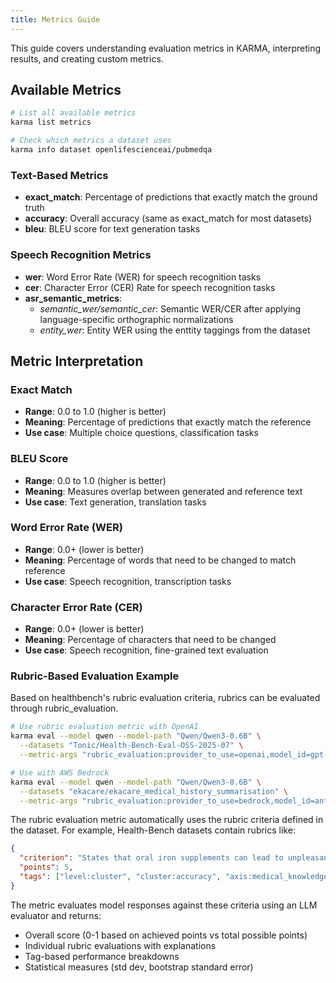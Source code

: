 ```yaml
---
title: Metrics Guide
---
```


This guide covers understanding evaluation metrics in KARMA, interpreting results, and creating custom metrics.

## Available Metrics
```bash
# List all available metrics
karma list metrics

# Check which metrics a dataset uses
karma info dataset openlifescienceai/pubmedqa
```

### Text-Based Metrics

- **exact_match**: Percentage of predictions that exactly match the ground truth
- **accuracy**: Overall accuracy (same as exact_match for most datasets)
- **bleu**: BLEU score for text generation tasks

### Speech Recognition Metrics

- **wer**: Word Error Rate (WER) for speech recognition tasks
- **cer**: Character Error (CER) Rate for speech recognition tasks
- **asr_semantic_metrics**:  
  - *semantic_wer/semantic_cer*: Semantic WER/CER after applying language-specific orthographic normalizations
  - *entity_wer*: Entity WER using the enttity taggings from the dataset
## Metric Interpretation

### Exact Match

- **Range**: 0.0 to 1.0 (higher is better)
- **Meaning**: Percentage of predictions that exactly match the reference
- **Use case**: Multiple choice questions, classification tasks

### BLEU Score

- **Range**: 0.0 to 1.0 (higher is better)
- **Meaning**: Measures overlap between generated and reference text
- **Use case**: Text generation, translation tasks

### Word Error Rate (WER)

- **Range**: 0.0+ (lower is better)
- **Meaning**: Percentage of words that need to be changed to match reference
- **Use case**: Speech recognition, transcription tasks

### Character Error Rate (CER)

- **Range**: 0.0+ (lower is better)
- **Meaning**: Percentage of characters that need to be changed
- **Use case**: Speech recognition, fine-grained text evaluation

### Rubric-Based Evaluation Example

Based on healthbench's rubric evaluation criteria, rubrics can be evaluated through rubric_evaluation.

```bash
# Use rubric evaluation metric with OpenAI
karma eval --model qwen --model-path "Qwen/Qwen3-0.6B" \
  --datasets "Tonic/Health-Bench-Eval-OSS-2025-07" \
  --metric-args "rubric_evaluation:provider_to_use=openai,model_id=gpt-4o-mini,batch_size=5"

# Use with AWS Bedrock
karma eval --model qwen --model-path "Qwen/Qwen3-0.6B" \
  --datasets "ekacare/ekacare_medical_history_summarisation" \
  --metric-args "rubric_evaluation:provider_to_use=bedrock,model_id=anthropic.claude-3-haiku-20240307-v1:0,batch_size=10"
```

The rubric evaluation metric automatically uses the rubric criteria defined in the dataset. For example, Health-Bench datasets contain rubrics like:

```json
{
  "criterion": "States that oral iron supplements can lead to unpleasant gastrointestinal side effects",
  "points": 5,
  "tags": ["level:cluster", "cluster:accuracy", "axis:medical_knowledge"]
}
```

The metric evaluates model responses against these criteria using an LLM evaluator and returns:
- Overall score (0-1 based on achieved points vs total possible points)
- Individual rubric evaluations with explanations
- Tag-based performance breakdowns
- Statistical measures (std dev, bootstrap standard error)
